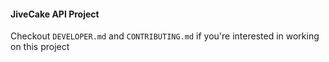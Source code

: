 #### JiveCake API Project

Checkout `DEVELOPER.md` and `CONTRIBUTING.md` if you're interested in working on this project